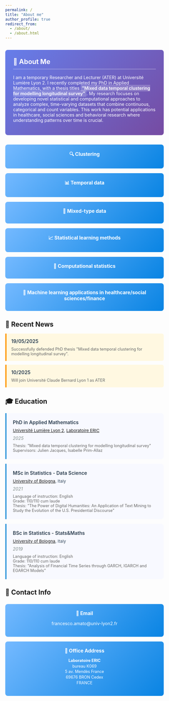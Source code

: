 ```yaml
---
permalink: /
title: "About me"
author_profile: true
redirect_from: 
  - /about/
  - /about.html
---
```


<style>
.research-focus {
  background: linear-gradient(135deg, #667eea 0%, #764ba2 100%);
  color: white;
  padding: 25px;
  border-radius: 8px;
  margin: 30px 0;
}

.research-focus h2 {
  color: white;
  margin-top: 0;
  border-bottom: 2px solid rgba(255,255,255,0.3);
  padding-bottom: 10px;
}

.research-interests {
  display: grid;
  grid-template-columns: repeat(auto-fit, minmax(250px, 1fr));
  gap: 15px;
  margin: 25px 0;
}

.interest-card {
  background: linear-gradient(135deg, #74b9ff, #0984e3);
  color: white;
  padding: 20px;
  border-radius: 8px;
  text-align: center;
  transition: transform 0.2s ease;
}

.interest-card:hover {
  transform: translateY(-5px);
}

.interest-card h4 {
  margin-top: 0;
  margin-bottom: 10px;
  font-size: 1.1em;
}

.pub-item { 
  background: #f8f9ff;
  border-left: 4px solid #3498db;
  padding: 20px;
  margin: 15px 0;
  border-radius: 0 8px 8px 0;
  transition: transform 0.2s ease;
}

.pub-item:hover {
  transform: translateX(5px);
}

.pub-title { 
  font-weight: 600; 
  color: #2c3e50;
  font-size: 1.1em;
  margin-bottom: 8px;
}

.pub-title a {
  color: #2c3e50;
  text-decoration: none;
}

.pub-title a:hover {
  color: #3498db;
}

.pub-authors {
  color: #34495e;
  margin-bottom: 8px;
  font-size: 0.95em;
}

.pub-venue { 
  color: #7f8c8d; 
  font-style: italic;
  margin-bottom: 8px;
}

.external-links {
  background: #f8f9fa;
  padding: 20px;
  border-radius: 8px;
  margin: 30px 0;
  text-align: center;
}

.external-links a {
  display: inline-block;
  background: #6c757d;
  color: white;
  padding: 10px 20px;
  margin: 5px;
  border-radius: 25px;
  text-decoration: none;
  transition: background 0.3s ease;
}

.external-links a:hover {
  background: #495057;
  color: white;
}

.award-item {
  background: #fff8e1;
  border-left: 4px solid #ff9800;
  padding: 15px;
  margin: 12px 0;
  border-radius: 0 6px 6px 0;
  transition: transform 0.2s ease;
}

.award-item:hover {
  transform: translateX(5px);
}

.highlight-text {
  background: linear-gradient(120deg, rgba(255,255,255,0.2) 0%, rgba(255,255,255,0.2) 100%);
  padding: 2px 4px;
  border-radius: 3px;
  font-weight: 600;
}
</style>

<div class="research-focus">
  <h2>👋 About Me</h2>
  <p>I am a temporary Researcher and Lecturer (ATER) at Université Lumière Lyon 2. I recently completed my PhD in Applied Mathematics, with a thesis titles <span class="highlight-text">"Mixed data temporal clustering for modelling longitudinal survey"</span>. My research focuses on developing novel statistical and computational approaches to analyze complex, time-varying datasets that combine continuous, categorical and count variables. This work has potential applications in healthcare, social sciences and behavioral research where understanding patterns over time is crucial.</p>
</div>

<div class="research-interests">
  <div class="interest-card">
    <h4>🔍 Clustering</h4>
  </div>
  <div class="interest-card">
    <h4>📊 Temporal data</h4>
  </div>
  <div class="interest-card">
    <h4>🔀 Mixed-type data</h4>
  </div>
  <div class="interest-card">
    <h4>📈 Statistical learning methods</h4>
  </div>
  <div class="interest-card">
    <h4>🧮 Computational statistics</h4>
  </div>
  <div class="interest-card">
    <h4>🏥 Machine learning applications in healthcare/social sciences/finance</h4>
  </div>
</div>

## 📰 Recent News

<div class="award-item">
  <div class="pub-title">19/05/2025</div>
  <div style="margin-top: 8px; font-size: 0.9em; color: #666;">
    Successfully defended PhD thesis "Mixed data temporal clustering for modelling longitudinal survey".
  </div>
</div>

<div class="award-item">
  <div class="pub-title">10/2025</div>
  <div style="margin-top: 8px; font-size: 0.9em; color: #666;">
    Will join Université Claude Bernard Lyon 1 as ATER
  </div>
</div>

## 🎓 Education

<div class="pub-item">
  <div class="pub-title">PhD in Applied Mathematics</div>
  <div class="pub-authors"><a href="https://www.univ-lyon2.fr/" target="_blank">Université Lumière Lyon 2</a>, <a href="https://eric.msh-lse.fr/" target="_blank">Laboratoire ERIC</a></div>
  <div class="pub-venue">2025</div>
  <div style="margin-top: 8px; font-size: 0.9em; color: #666;">
    Thesis: "Mixed data temporal clustering for modelling longitudinal survey"<br>
    Supervisors: Julien Jacques, Isabelle Prim-Allaz
  </div>
</div>

<div class="pub-item">
  <div class="pub-title">MSc in Statistics - Data Science</div>
  <div class="pub-authors"><a href="https://corsi.unibo.it/2cycle/StatisticalSciences/index.html" target="_blank">University of Bologna</a>, Italy</div>
  <div class="pub-venue">2021</div>
  <div style="margin-top: 8px; font-size: 0.9em; color: #666;">
    Language of instruction: English<br>
    Grade: 110/110 cum laude<br>
    Thesis: "The Power of Digital Humanities: An Application of Text Mining to Study the Evolution of the U.S. Presidential Discourse"
  </div>
</div>

<div class="pub-item">
  <div class="pub-title">BSc in Statistics - Stats&Maths</div>
  <div class="pub-authors"><a href="https://corsi.unibo.it/1cycle/StatsMaths" target="_blank">University of Bologna</a>, Italy</div>
  <div class="pub-venue">2019</div>
  <div style="margin-top: 8px; font-size: 0.9em; color: #666;">
    Language of instruction: English<br>
    Grade: 110/110 cum laude<br>
    Thesis: "Analysis of Financial Time Series through GARCH, IGARCH and EGARCH Models"
  </div>
</div>

## 📧 Contact Info

<div class="research-interests">
  <div class="interest-card">
    <h4>📧 Email</h4>
    <p><a href="mailto:francesco.amato@univ-lyon2.fr" style="color: white; text-decoration: none;">francesco.amato@univ-lyon2.fr</a></p>
  </div>
  <div class="interest-card">
    <h4>📍 Office Address</h4>
    <p style="font-size: 0.9em; line-height: 1.4;">
      <strong>Laboratoire ERIC</strong><br>
      bureau K069<br>
      5 av. Mendès France<br>
      69676 BRON Cedex<br>
      FRANCE
    </p>
  </div>
</div>
